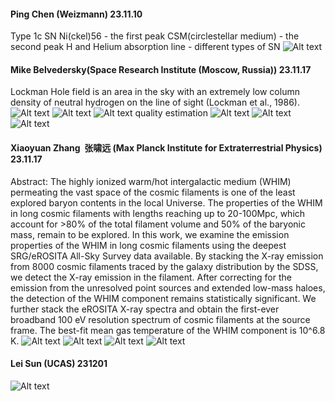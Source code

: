 #### Ping Chen (Weizmann) 23.11.10
Type 1c SN
Ni(ckel)56 - the first peak
CSM(circlestellar medium) - the second peak
H and Helium absorption line - different types of SN
![Alt text](Attachments/lunch_talk/PingChen_summary.pic.jpg)
#### Mike Belvedersky(Space Research Institute (Moscow, Russia)) 23.11.17
Lockman Hole field is an area in the sky with an extremely low column density of neutral hydrogen on the line of sight (Lockman et al., 1986).
![Alt text](Attachments/lunch_talk/Mike_1.pic.jpg)
![Alt text](Attachments/lunch_talk/Mike_2.pic.jpg)
![Alt text](Attachments/lunch_talk/Mike_3.pic.jpg)
quality estimation
![Alt text](Attachments/lunch_talk/Mike_4.pic.jpg)
![Alt text](Attachments/lunch_talk/Mike_5.pic.jpg)
![Alt text](Attachments/lunch_talk/Mike_6.pic.jpg)
#### Xiaoyuan Zhang  张啸远 (Max Planck Institute for Extraterrestrial Physics) 23.11.17
Abstract:
The highly ionized warm/hot intergalactic medium (WHIM) permeating the vast space of the cosmic filaments is one of the least explored baryon contents in the local Universe. The properties of the WHIM in long cosmic filaments with lengths reaching up to 20-100Mpc, which account for >80% of the total filament volume and 50% of the baryonic mass, remain to be explored. In this work, we examine the emission properties of the WHIM in long cosmic filaments using the deepest SRG/eROSITA All-Sky Survey data available. By stacking the X-ray emission from 8000 cosmic filaments traced by the galaxy distribution by the SDSS, we detect the X-ray emission in the filament. After correcting for the emission from the unresolved point sources and extended low-mass haloes, the detection of the WHIM component remains statistically significant. We further stack the eROSITA X-ray spectra and obtain the first-ever broadband 100 eV resolution spectrum of cosmic filaments at the source frame. The best-fit mean gas temperature of the WHIM component is 10^6.8 K.
![Alt text](Attachments/lunch_talk/XiaoyuanZhang_1.pic.jpg)
![Alt text](Attachments/lunch_talk/XiaoyuanZhang_2.pic.jpg)
![Alt text](Attachments/lunch_talk/XiaoyuanZhang_3.pic.jpg)
![Alt text](Attachments/lunch_talk/XiaoyuanZhang_4.pic.jpg)
#### Lei Sun (UCAS) 231201
![Alt text](Attachments/lunch_talk/Lei_Sun.pic.jpg)
